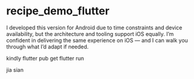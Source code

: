 # recipe_demo_flutter

I developed this version for Android due to time constraints and device availability, but the architecture and tooling support iOS equally. I’m confident in delivering the same experience on iOS — and I can walk you through what I’d adapt if needed.

kindly
flutter pub get
flutter run

jia sian
